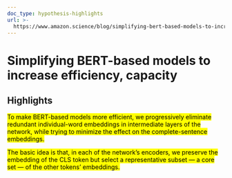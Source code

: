 ```yaml
---
doc_type: hypothesis-highlights
url: >-
  https://www.amazon.science/blog/simplifying-bert-based-models-to-increase-efficiency-capacity
---
```

# Simplifying BERT-based models to increase efficiency, capacity
## Highlights

<mark>To make BERT-based models more efficient, we progressively eliminate redundant individual-word embeddings in intermediate layers of the network, while trying to minimize the effect on the complete-sentence embeddings.</mark>


<mark>The basic idea is that, in each of the network’s encoders, we preserve the embedding of the CLS token but select a representative subset — a core set — of the other tokens’ embeddings.</mark>





